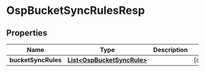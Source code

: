 # OspBucketSyncRulesResp

## Properties
Name | Type | Description | Notes
------------ | ------------- | ------------- | -------------
**bucketSyncRules** | [**List&lt;OspBucketSyncRule&gt;**](OspBucketSyncRule.md) |  |  [optional]
